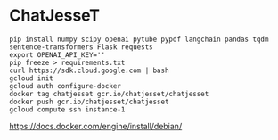# ChatJesseT

```
pip install numpy scipy openai pytube pypdf langchain pandas tqdm sentence-transformers Flask requests
export OPENAI_API_KEY=''
pip freeze > requirements.txt
curl https://sdk.cloud.google.com | bash
gcloud init
gcloud auth configure-docker
docker tag chatjesset gcr.io/chatjesset/chatjesset
docker push gcr.io/chatjesset/chatjesset
gcloud compute ssh instance-1
```

https://docs.docker.com/engine/install/debian/

